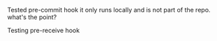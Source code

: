 Tested pre-commit hook it only runs locally and is not part of the repo.  what's the point?

Testing pre-receive hook

